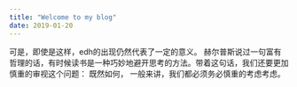 ```yaml
---
title: "Welcome to my blog"
date: 2019-01-20
---
```

可是，即使是这样，edh的出现仍然代表了一定的意义。 赫尔普斯说过一句富有哲理的话，有时候读书是一种巧妙地避开思考的方法。带着这句话，我们还要更加慎重的审视这个问题： 既然如何， 一般来讲，我们都必须务必慎重的考虑考虑。
